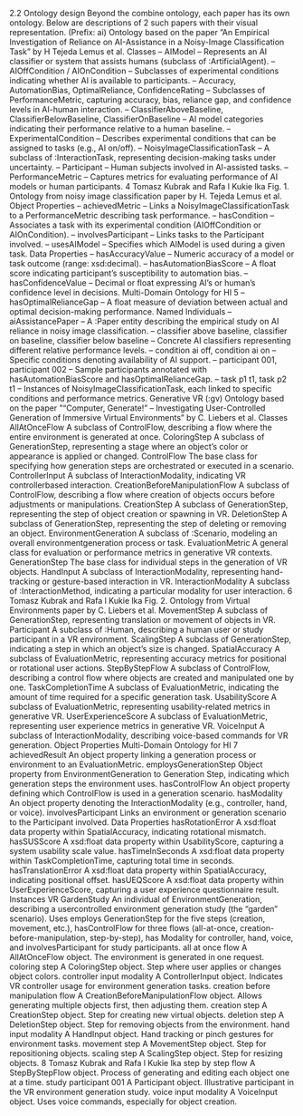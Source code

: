 2.2 Ontology design
Beyond the combine ontology, each paper has its own ontology. Below are descriptions of 2 such papers with their visual representation.
(Prefix: ai) Ontology based on the paper ”An Empirical Investigation of Reliance on AI-Assistance in a Noisy-Image Classification Task” by H Tejeda Lemus
et al.
Classes
– AIModel – Represents an AI classifier or system that assists humans (subclass of :ArtificialAgent).
– AIOffCondition / AIOnCondition – Subclasses of experimental conditions indicating whether AI is available to participants.
– Accuracy, AutomationBias, OptimalReliance, ConfidenceRating –
Subclasses of PerformanceMetric, capturing accuracy, bias, reliance gap,
and confidence levels in AI-human interaction.
– ClassifierAboveBaseline, ClassifierBelowBaseline, ClassifierOnBaseline – AI model categories indicating their performance relative to a human
baseline.
– ExperimentalCondition – Describes experimental conditions that can be
assigned to tasks (e.g., AI on/off).
– NoisyImageClassificationTask – A subclass of :InteractionTask, representing decision-making tasks under uncertainty.
– Participant – Human subjects involved in AI-assisted tasks.
– PerformanceMetric – Captures metrics for evaluating performance of AI
models or human participants.
4 Tomasz Kubrak and Rafa l Kukie lka
Fig. 1. Ontology from noisy image classification paper by H. Tejeda Lemus et al.
Object Properties
– achievedMetric – Links a NoisyImageClassificationTask to a PerformanceMetric
describing task performance.
– hasCondition – Associates a task with its experimental condition (AIOffCondition
or AIOnCondition).
– involvesParticipant – Links tasks to the Participant involved.
– usesAIModel – Specifies which AIModel is used during a given task.
Data Properties
– hasAccuracyValue – Numeric accuracy of a model or task outcome (range:
xsd:decimal).
– hasAutomationBiasScore – A float score indicating participant’s susceptibility to automation bias.
– hasConfidenceValue – Decimal or float expressing AI’s or human’s confidence level in decisions.
Multi-Domain Ontology for HI 5
– hasOptimalRelianceGap – A float measure of deviation between actual
and optimal decision-making performance.
Named Individuals
– aiAssistancePaper – A :Paper entity describing the empirical study on
AI reliance in noisy image classification.
– classifier above baseline, classifier on baseline, classifier below baseline
– Concrete AI classifiers representing different relative performance levels.
– condition ai off, condition ai on – Specific conditions denoting availability of AI support.
– participant 001, participant 002 – Sample participants annotated with
hasAutomationBiasScore and hasOptimalRelianceGap.
– task p1 t1, task p2 t1 – Instances of NoisyImageClassificationTask,
each linked to specific conditions and performance metrics.
Generative VR (:gv) Ontology based on the paper ”“Computer, Generate!”
– Investigating User-Controlled Generation of Immersive Virtual Environments”
by C. Liebers et al.
Classes
AllAtOnceFlow A subclass of ControlFlow, describing a flow where the entire
environment is generated at once.
ColoringStep A subclass of GenerationStep, representing a stage where an
object’s color or appearance is applied or changed.
ControlFlow The base class for specifying how generation steps are orchestrated
or executed in a scenario.
ControllerInput A subclass of InteractionModality, indicating VR controllerbased interaction.
CreationBeforeManipulationFlow A subclass of ControlFlow, describing a
flow where creation of objects occurs before adjustments or manipulations.
CreationStep A subclass of GenerationStep, representing the step of object
creation or spawning in VR.
DeletionStep A subclass of GenerationStep, representing the step of deleting
or removing an object.
EnvironmentGeneration A subclass of :Scenario, modeling an overall environmentgeneration process or task.
EvaluationMetric A general class for evaluation or performance metrics in
generative VR contexts.
GenerationStep The base class for individual steps in the generation of VR
objects.
HandInput A subclass of InteractionModality, representing hand-tracking or
gesture-based interaction in VR.
InteractionModality A subclass of :InteractionMethod, indicating a particular modality for user interaction.
6 Tomasz Kubrak and Rafa l Kukie lka
Fig. 2. Ontology from Virtual Environments paper by C. Liebers et al.
MovementStep A subclass of GenerationStep, representing translation or movement of objects in VR.
Participant A subclass of :Human, describing a human user or study participant in a VR environment.
ScalingStep A subclass of GenerationStep, indicating a step in which an object’s size is changed.
SpatialAccuracy A subclass of EvaluationMetric, representing accuracy metrics for positional or rotational user actions.
StepByStepFlow A subclass of ControlFlow, describing a control flow where
objects are created and manipulated one by one.
TaskCompletionTime A subclass of EvaluationMetric, indicating the amount
of time required for a specific generation task.
UsabilityScore A subclass of EvaluationMetric, representing usability-related
metrics in generative VR.
UserExperienceScore A subclass of EvaluationMetric, representing user experience metrics in generative VR.
VoiceInput A subclass of InteractionModality, describing voice-based commands for VR generation.
Object Properties
Multi-Domain Ontology for HI 7
achievedResult An object property linking a generation process or environment to an EvaluationMetric.
employsGenerationStep Object property from EnvironmentGeneration to Generation
Step, indicating which generation steps the environment uses.
hasControlFlow An object property defining which ControlFlow is used in a
generation scenario.
hasModality An object property denoting the InteractionModality (e.g., controller, hand, or voice).
involvesParticipant Links an environment or generation scenario to the Participant
involved.
Data Properties
hasRotationError A xsd:float data property within SpatialAccuracy, indicating rotational mismatch.
hasSUSScore A xsd:float data property within UsabilityScore, capturing a
system usability scale value.
hasTimeInSeconds A xsd:float data property within TaskCompletionTime,
capturing total time in seconds.
hasTranslationError A xsd:float data property within SpatialAccuracy,
indicating positional offset.
hasUEQScore A xsd:float data property within UserExperienceScore, capturing a user experience questionnaire result.
Instances
VR GardenStudy An individual of EnvironmentGeneration, describing a usercontrolled environment generation study (the “garden” scenario). Uses employs
GenerationStep for the five steps (creation, movement, etc.), hasControlFlow
for three flows (all-at-once, creation-before-manipulation, step-by-step), has
Modality for controller, hand, voice, and involvesParticipant for study
participants.
all at once flow A AllAtOnceFlow object. The environment is generated in
one request.
coloring step A ColoringStep object. Step where user applies or changes
object colors.
controller input modality A ControllerInput object. Indicates VR controller usage for environment generation tasks.
creation before manipulation flow A CreationBeforeManipulationFlow object. Allows generating multiple objects first, then adjusting them.
creation step A CreationStep object. Step for creating new virtual objects.
deletion step A DeletionStep object. Step for removing objects from the
environment.
hand input modality A HandInput object. Hand tracking or pinch gestures for
environment tasks.
movement step A MovementStep object. Step for repositioning objects.
scaling step A ScalingStep object. Step for resizing objects.
8 Tomasz Kubrak and Rafa l Kukie lka
step by step flow A StepByStepFlow object. Process of generating and editing each object one at a time.
study participant 001 A Participant object. Illustrative participant in the
VR environment generation study.
voice input modality A VoiceInput object. Uses voice commands, especially
for object creation.
